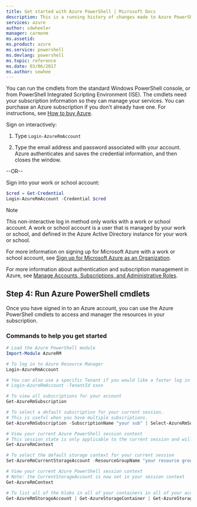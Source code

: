 ```yaml
---
title: Get started with Azure PowerShell | Microsoft Docs
description: This is a running history of changes made to Azure PowerShell in each release.
services: azure
author: sdwheeler
manager: carmonm
ms.assetid:
ms.product: azure
ms.service: powershell
ms.devlang: powershell
ms.topic: reference
ms.date: 03/06/2017
ms.author: sewhee
---
```


You can run the cmdlets from the standard Windows PowerShell console, or from PowerShell Integrated
Scripting Environment (ISE). The cmdlets need your subscription information so they can manage your
services. You can purchase an Azure subscription if you don't already have one. For instructions,
see [How to buy Azure](http://go.microsoft.com/fwlink/p/?LinkId=320795).

Sign on interactively:

1. Type `Login-AzureRmAccount`

2. Type the email address and password associated with your account. Azure authenticates and saves
   the credential information, and then closes the window.

--OR--

Sign into your work or school account:

```powershell
$cred = Get-Credential
Login-AzureRmAccount -Credential $cred
```

> [!NOTE]
> This non-interactive log in method only works with a work or school account. A work or
> school account is a user that is managed by your work or school, and defined in the Azure Active
> Directory instance for your work or school.
>
> For more information on signing up for Microsoft Azure with a work or school account, see [Sign up
> for Microsoft Azure as an Organization](/azure/active-directory/sign-up-organization.md).
>
> For more information about authentication and subscription management in Azure, see
> [Manage Accounts, Subscriptions, and Administrative Roles](/azure/active-directory/role-based-access-control-configure.md).

## Step 4: Run Azure PowerShell cmdlets

Once you have signed in to an Azure account, you can use the Azure PowerShell cmdlets to access and
manager the resources in your subscription.

### Commands to help you get started

```powershell
# Load the Azure PowerShell module
Import-Module AzureRM

# To log in to Azure Resource Manager
Login-AzureRmAccount

# You can also use a specific Tenant if you would like a faster log in experience
# Login-AzureRmAccount -TenantId xxxx

# To view all subscriptions for your account
Get-AzureRmSubscription

# To select a default subscription for your current session.
# This is useful when you have multiple subscriptions.
Get-AzureRmSubscription -SubscriptionName "your sub" | Select-AzureRmSubscription

# View your current Azure PowerShell session context
# This session state is only applicable to the current session and will not affect other sessions
Get-AzureRmContext

# To select the default storage context for your current session
Set-AzureRmCurrentStorageAccount -ResourceGroupName "your resource group" -StorageAccountName "your storage account name"

# View your current Azure PowerShell session context
# Note: the CurrentStorageAccount is now set in your session context
Get-AzureRmContext

# To list all of the blobs in all of your containers in all of your accounts
Get-AzureRmStorageAccount | Get-AzureStorageContainer | Get-AzureStorageBlob
```
